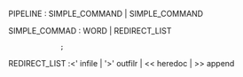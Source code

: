 

PIPELINE      :   SIMPLE_COMMAND  |   SIMPLE_COMMAND


SIMPLE_COMMAD :  WORD | REDIRECT_LIST

                 ;
REDIRECT_LIST    :<'       infile
                 | '>'       outfilr
                 | <<   heredoc
                 | >>    append
